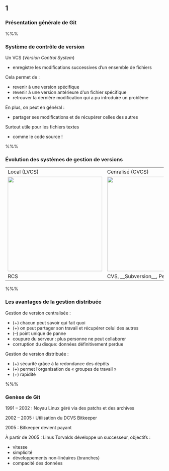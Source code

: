 <!-- .slide: data-background-image="images/logo-git.png" data-background-size="600px" class="chapter" -->
## 1
### Présentation générale de Git


%%%


<!-- .slide: class="slide" data-background-image="images/logo-git.png" data-background-size="600px" -->
### Système de contrôle de version

Un VCS (_Version Control System_) 
 - enregistre les modifications successives d’un ensemble de fichiers

Cela permet de :
 - revenir à une version spécifique
 - revenir à une version antérieure d'un fichier spécifique
 - retrouver la dernière modification qui a pu introduire un problème

En plus, on peut en général :
 - partager ses modifications et de récupérer celles des autres

Surtout utile pour les fichiers textes
 - comme le code source !


%%%


<!-- .slide: data-background-image="images/logo-git.png" data-background-size="600px" class="slide" -->
### Évolution des systèmes de gestion de versions

<table>
	<tr>
		<td>Local (LVCS)</td>
		<td>Cenralisé (CVCS)</td>
		<td>Distribué (DVCS)</td>
	</tr>
	<tr>
		<td><img src="images/local.png" width="300px" /></td>
		<td><img src="images/centralized.png" width="300px" /></td>
		<td><img src="images/distributed.png" width="300px" /></td>
	</tr>
	<tr>
		<td>RCS</td>
		<td>CVS, __Subversion__, Perforce</td>
		<td>__Git__, Mercurial, Bazaar, Darcs</td>
	</tr>
</table>


%%%


<!-- .slide: data-background-image="images/logo-git.png" data-background-size="600px" class="slide" -->
### Les avantages de la gestion distribuée

Gestion de version centralisée :

 - (+) chacun peut savoir qui fait quoi
 - (+) on peut partager son travail et récupérer celui des autres
 - (&ndash;) point unique de panne
  - coupure du serveur : plus personne ne peut collaborer
  - corruption du disque: données définitivement perdue
 
Gestion de version distribuée :

 - (+) sécurité grâce à la redondance des dépôts
 - (+) permet l’organisation de « groupes de travail »
 - (+) rapidité
 
%%%


<!-- .slide: data-background-image="images/logo-git.png" data-background-size="600px" class="slide" -->
### Genèse de Git

1991 &ndash; 2002 : Noyau Linux géré via des patchs et des archives

2002 &ndash; 2005 : Utilisation du DCVS Bitkeeper

2005 : Bitkeeper devient payant

À partir de 2005 : Linus Torvalds développe un successeur, objectifs :
 - vitesse
 - simplicité
 - développements non-linéaires (branches)
 - compacité des données
